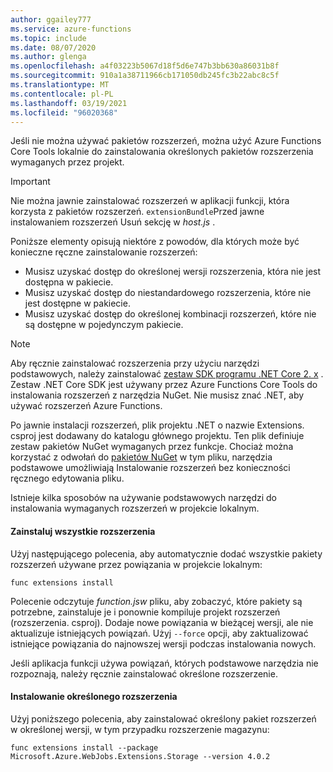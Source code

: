 ```yaml
---
author: ggailey777
ms.service: azure-functions
ms.topic: include
ms.date: 08/07/2020
ms.author: glenga
ms.openlocfilehash: a4f03223b5067d18f5d6e747b3bb630a86031b8f
ms.sourcegitcommit: 910a1a38711966cb171050db245fc3b22abc8c5f
ms.translationtype: MT
ms.contentlocale: pl-PL
ms.lasthandoff: 03/19/2021
ms.locfileid: "96020368"
---
```

Jeśli nie można używać pakietów rozszerzeń, można użyć Azure Functions Core Tools lokalnie do zainstalowania określonych pakietów rozszerzenia wymaganych przez projekt.

> [!IMPORTANT]
> Nie można jawnie zainstalować rozszerzeń w aplikacji funkcji, która korzysta z pakietów rozszerzeń. `extensionBundle`Przed jawne instalowaniem rozszerzeń Usuń sekcję w *host.js* .

Poniższe elementy opisują niektóre z powodów, dla których może być konieczne ręczne zainstalowanie rozszerzeń:

* Musisz uzyskać dostęp do określonej wersji rozszerzenia, która nie jest dostępna w pakiecie.
* Musisz uzyskać dostęp do niestandardowego rozszerzenia, które nie jest dostępne w pakiecie.
* Musisz uzyskać dostęp do określonej kombinacji rozszerzeń, które nie są dostępne w pojedynczym pakiecie.

> [!NOTE]
> Aby ręcznie zainstalować rozszerzenia przy użyciu narzędzi podstawowych, należy zainstalować [zestaw SDK programu .NET Core 2. x](https://dotnet.microsoft.com/download) . Zestaw .NET Core SDK jest używany przez Azure Functions Core Tools do instalowania rozszerzeń z narzędzia NuGet. Nie musisz znać .NET, aby używać rozszerzeń Azure Functions.

Po jawnie instalacji rozszerzeń, plik projektu .NET o nazwie Extensions. csproj jest dodawany do katalogu głównego projektu. Ten plik definiuje zestaw pakietów NuGet wymaganych przez funkcje. Chociaż można korzystać z odwołań do [pakietów NuGet](/nuget/consume-packages/package-references-in-project-files) w tym pliku, narzędzia podstawowe umożliwiają Instalowanie rozszerzeń bez konieczności ręcznego edytowania pliku.

Istnieje kilka sposobów na używanie podstawowych narzędzi do instalowania wymaganych rozszerzeń w projekcie lokalnym. 

#### <a name="install-all-extensions"></a>Zainstaluj wszystkie rozszerzenia 

Użyj następującego polecenia, aby automatycznie dodać wszystkie pakiety rozszerzeń używane przez powiązania w projekcie lokalnym:

```dotnetcli
func extensions install
```
Polecenie odczytuje *function.jsw* pliku, aby zobaczyć, które pakiety są potrzebne, zainstaluje je i ponownie kompiluje projekt rozszerzeń (rozszerzenia. csproj). Dodaje nowe powiązania w bieżącej wersji, ale nie aktualizuje istniejących powiązań. Użyj `--force` opcji, aby zaktualizować istniejące powiązania do najnowszej wersji podczas instalowania nowych.

Jeśli aplikacja funkcji używa powiązań, których podstawowe narzędzia nie rozpoznają, należy ręcznie zainstalować określone rozszerzenie.

#### <a name="install-a-specific-extension"></a>Instalowanie określonego rozszerzenia

Użyj poniższego polecenia, aby zainstalować określony pakiet rozszerzeń w określonej wersji, w tym przypadku rozszerzenie magazynu:

```dotnetcli
func extensions install --package Microsoft.Azure.WebJobs.Extensions.Storage --version 4.0.2
```
